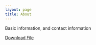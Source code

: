 ```yaml
---
layout: page
title: About
---
```


Basic information, and contact information

<a href="https://github.com/mgeden/mgeden.github.io/blob/master/dltest.txtt">Download File</a>
